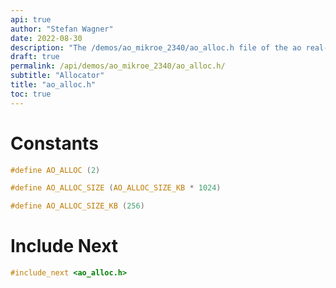 ```yaml
---
api: true
author: "Stefan Wagner"
date: 2022-08-30
description: "The /demos/ao_mikroe_2340/ao_alloc.h file of the ao real-time operating system."
draft: true
permalink: /api/demos/ao_mikroe_2340/ao_alloc.h/
subtitle: "Allocator"
title: "ao_alloc.h"
toc: true
---
```


# Constants

```c
#define AO_ALLOC (2)
```

```c
#define AO_ALLOC_SIZE (AO_ALLOC_SIZE_KB * 1024)
```

```c
#define AO_ALLOC_SIZE_KB (256)
```

# Include Next

```c
#include_next <ao_alloc.h>
```

